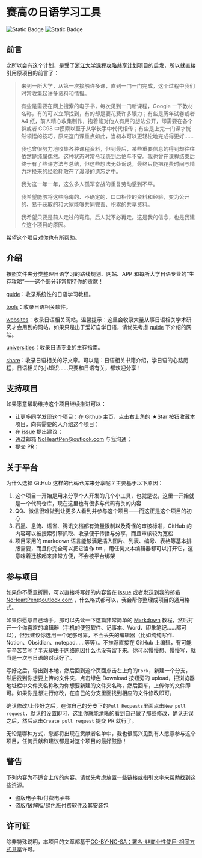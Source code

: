 # 赛高の日语学习工具

![Static Badge](https://img.shields.io/badge/style-markdownlint-blue) ![Static Badge](https://img.shields.io/badge/license-CC_BY--NC-blue)

## 前言

之所以会有这个计划，是受了[浙江大学课程攻略共享计划](https://github.com/QSCTech/zju-icicles)项目的启发，所以就直接引用原项目的前言了：

> 来到一所大学，从第一次接触许多课，直到一门一门完成，这个过程中我们时常收集起许多资料和情报。
>
> 有些是需要在网上搜索的电子书，每次见到一门新课程，Google 一下教材名称，有的可以立即找到，有的却是要花费许多眼力；有些是历年试卷或者 A4 纸，前人精心收集制作，抱着能对他人有用的想法公开，却需要在各个群或者 CC98 中摸索以至于从学长手中代代相传；有些是上完一门课才恍然领悟的技巧，原来这门课重点如此，当初本可以更轻松地完成得更好……
>
> 我也曾很努力地收集各种课程资料，但到最后，某些重要信息的得到却往往依然是纯属偶然。这种状态时常令我感到后怕与不安。我也曾在课程结束后终于有了些许方法与总结，但这些想法无处诉说，最终只能把花费时间与精力才换来的经验耗散在了漫漫的遗忘之中。
>
> 我为这一年一年，这么多人孤军奋战的重复劳动感到不平。
>
> 我希望能够将这些隐晦的、不确定的、口口相传的资料和经验，变为公开的、易于获取的和大家能够共同完善、积累的共享资料。
>
> 我希望只要是前人走过的弯路，后人就不必再走。这是我的信念，也是我建立这个项目的原因。

希望这个项目对你也有所帮助。

## 介绍

按照文件夹分类整理日语学习的路线规划、网站、APP 和每所大学日语专业的“生存攻略”——这个部分非常期待你的贡献！

[guide](guide)：收录系统性的日语学习教程。

[tools](tools)：收录日语相关软件。

[websites](websites)：收录日语相关网站。温馨提示：这里会收录大量从事日语相关学术研究才会用到的网站。如果只是出于爱好自学日语，请优先考虑 [guide](guide) 下介绍的网站。

[universities](universities)：收录日语专业的生存指南。

[share](share)：收录日语相关的好文章。可以是：日语相关书籍介绍，学日语的心路历程，日语相关的小知识……只要和日语有关，都欢迎分享！

## 支持项目

如果愿意帮助维持这个项目继续推进可以：

- 让更多同学发现这个项目：在 Github 主页，点击右上角的 ★Star 按钮收藏本项目，向有需要的人介绍这个项目；
- 在 [issue](https://github.com/NoHeartPen/awesome_japanese_study_tools/issues) 提出建议；
- 通过邮箱 <NoHeartPen@outlook.com> 与我沟通；
- 提交 PR；

## 关于平台

为什么选择 GitHub 这样的代码仓库来分享呢？主要基于以下原因：

1. 这个项目一开始是用来分享个人开发的几个小工具，也就是说，这里一开始就是一个代码仓库，现在这里也有很多与代码有关的内容
2. QQ、微信很难做到让更多人看到并参与这个项目——而这正是这个项目的初心
3. 石墨、息流、语雀、腾讯文档都有流量限制以及奇怪的审核标准，GitHub 的内容可以被搜索引擎抓取、收录便于传播与分享，而且审核较为宽松
4. 项目采用的 markdown 语言能够满足插入图片、列表、编号、表格等基本排版需要，而且你完全可以把它当作 txt ，用任何文本编辑器都可以打开它，这意味着迁移起来非常方便，不会被平台绑架

## 参与项目

如果你不愿意折腾，可以直接将写好的内容留在 [issue](https://github.com/NoHeartPen/awesome_japanese_study_tools/issues) 或者发送到我的邮箱 <NoHeartPen@outlook.com> ，什么格式都可以，我会帮你整理成项目的通用格式。

如果你愿意自己动手，那可以先读一下这篇非常简单的 [Markdown](https://www.runoob.com/markdown/md-tutorial.html) 教程，然后打开一个你喜欢的编辑器（手机的便签软件、记事本、Word、印象笔记……都可以），但我建议你选用一个足够可靠，不会丢失的编辑器（比如纯纯写作、Notion、Obsidian、notepad……等等）。不推荐直接在 GitHub 上编辑，有可能辛辛苦苦写了半天却由于网络原因什么也没有留下来。你可以慢慢想、慢慢写，就当是一次与日语的对话好了。

写好之后，导出到本地，然后回到这个页面点击左上角的`Fork`，新建一个分支，然后找到你想要上传的文件夹，点击绿色 Download 按钮旁的 upload，把浏览器地址栏中文件夹名称改为你想要新建的文件夹名称，然后回车，上传你的文件即可。如果你是想进行修改，在自己的分支里面找到相应的文件修改即可。

确认修改/上传好之后，在你自己的分支下的`Pull Requests`里面点击`New pull request`，默认的设置即可，这里你就能清晰的看到自己做了那些修改，确认无误之后，然后点击`Create pull request` 提交 PR 就行了。

无论是哪种方式，您都将出现在贡献者名单中，我也很高兴见到有人愿意参与这个项目，任何贡献和建议都是对这个项目的最好鼓励！

## 警告

下列内容为不适合上传的内容。请优先考虑放置一些链接或指引文字来帮助找到这些资源。

- 盗版电子书/付费电子书
- 盗版/破解版/绿色版付费软件及其安装包

## 许可证

除非特殊说明，本项目的文章都基于[CC-BY-NC-SA：署名-非商业性使用-相同方式共享](https://creativecommons.org/licenses/by-nc-sa/4.0/deed.zh)许可。
